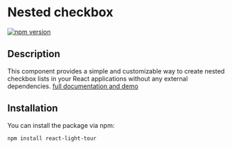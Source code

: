# Nested checkbox

[![npm version](https://badge.fury.io/js/react-light-tour.svg)](https://badge.fury.io/js/react-light-tour)

## Description

This component provides a simple and customizable way to create nested checkbox lists in your React applications without any external dependencies.
[full documentation and demo](https://nested-ckeckbox-docs.vercel.app)

## Installation

You can install the package via npm:

```bash
npm install react-light-tour
```
